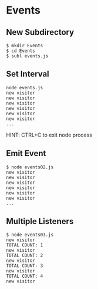 # Events

New Subdirectory
----------------

```
$ mkdir Events
$ cd Events
$ subl events.js
```

Set Interval
------------

```
node events.js
new visitor
new visitor
new visitor
new visitor
new visitor
new visitor
...
```

HINT: CTRL+C to exit node process

Emit Event
----------

```
$ node events02.js
new visitor
new visitor
new visitor
new visitor
new visitor
new visitor
...
```

Multiple Listeners
------------------

```
$ node events03.js
new visitor
TOTAL COUNT: 1
new visitor
TOTAL COUNT: 2
new visitor
TOTAL COUNT: 3
new visitor
TOTAL COUNT: 4
new visitor
```
